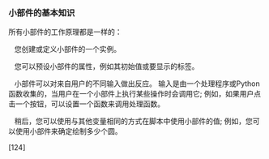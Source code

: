 ### 小部件的基本知识

所有小部件的工作原理都是一样的：

   您创建或定义小部件的一个实例。

   您可以预设小部件的属性，例如其初始值或要显示的标签。

   小部件可以对来自用户的不同输入做出反应。 输入是由一个处理程序或Python函数收集的，当用户在一个小部件上执行某些操作时会调用它; 例如，如果用户点击一个按钮，可以设置一个函数来调用处理函数。

   稍后，您可以使用与其他变量相同的方式在脚本中使用小部件的值; 例如，您可以使用小部件来确定绘制多少个圆。
 





[124]